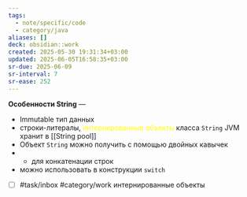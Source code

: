 ```yaml
---
tags:
  - note/specific/code
  - category/java
aliases: []
deck: obsidian::work
created: 2025-05-30 19:31:34+03:00
updated: 2025-06-05T16:58:35+03:00
sr-due: 2025-06-09
sr-interval: 7
sr-ease: 252
---
```


**Особенности String**
—
- Immutable тип данных
- строки-литералы, <font color="#ffff00">интернированные объекты</font> класса `String` JVM хранит в [[String pool]]
- Объект `String` можно получить с помощью двойных кавычек
- + для конкатенации строк
- можно использовать в конструкции `switch`

- [ ] #task/inbox #category/work интернированные объекты
